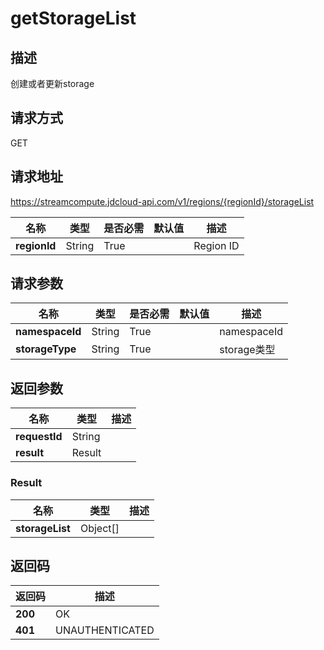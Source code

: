 # getStorageList


## 描述
创建或者更新storage

## 请求方式
GET

## 请求地址
https://streamcompute.jdcloud-api.com/v1/regions/{regionId}/storageList

|名称|类型|是否必需|默认值|描述|
|---|---|---|---|---|
|**regionId**|String|True| |Region ID|

## 请求参数
|名称|类型|是否必需|默认值|描述|
|---|---|---|---|---|
|**namespaceId**|String|True| |namespaceId|
|**storageType**|String|True| |storage类型|


## 返回参数
|名称|类型|描述|
|---|---|---|
|**requestId**|String| |
|**result**|Result| |

### Result
|名称|类型|描述|
|---|---|---|
|**storageList**|Object[]| |

## 返回码
|返回码|描述|
|---|---|
|**200**|OK|
|**401**|UNAUTHENTICATED|

